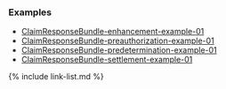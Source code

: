 ### Examples

- [ClaimResponseBundle-enhancement-example-01](Bundle-ClaimResponseBundle-enhancement-example-01.html)
- [ClaimResponseBundle-preauthorization-example-01](Bundle-ClaimResponseBundle-preauthorization-example-01.html)
- [ClaimResponseBundle-predetermination-example-01](Bundle-ClaimResponseBundle-predetermination-example-01.html)
- [ClaimResponseBundle-settlement-example-01](Bundle-ClaimResponseBundle-settlement-example-01.html)

{% include link-list.md %}
